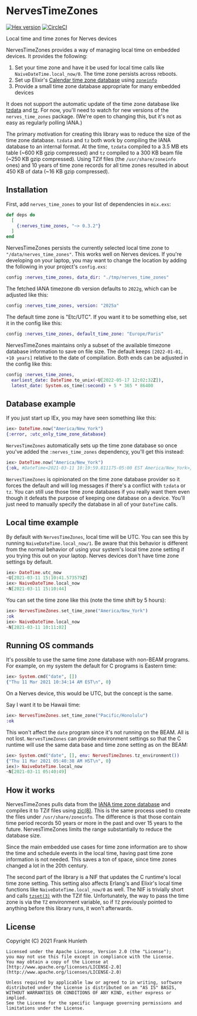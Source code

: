 # NervesTimeZones

[![Hex version](https://img.shields.io/hexpm/v/nerves_time_zones.svg "Hex version")](https://hex.pm/packages/nerves_time_zones)
[![CircleCI](https://circleci.com/gh/nerves-time/nerves_time_zones.svg?style=svg)](https://circleci.com/gh/nerves-time/nerves_time_zones)

Local time and time zones for Nerves devices

NervesTimeZones provides a way of managing local time on embedded devices. It
provides the following:

1. Set your time zone and have it be used for local time calls like
   `NaiveDateTime.local_now/0`. The time zone persists across reboots.
2. Set up Elixir's [Calendar time zone
   database](https://hexdocs.pm/elixir/Calendar.html) using
   [`zoneinfo`](https://hex.pm/packages/zoneinfo)
3. Provide a small time zone database appropriate for many embedded devices

It does not support the automatic update of the time zone database like
[tzdata](https://hex.pm/packages/tzdata) and [tz](https://hex.pm/packages/tz).
For now, you'll need to watch for new versions of the `nerves_time_zones`
package. (We're open to changing this, but it's not as easy as regularly polling
IANA.)

The primary motivation for creating this library was to reduce the size of the
time zone database. `tzdata` and `tz` both work by compiling the IANA database
to an internal format. At the time, `tzdata` compiled to a 3.5 MB ets table
(~600 KB gzip compressed) and `tz` compiled to a 300 KB beam file (~250 KB gzip
compressed). Using TZif files (the `/usr/share/zoneinfo` ones) and 10 years of
time zone records for all time zones resulted in about 450 KB of data (~16 KB
gzip compressed).

## Installation

First, add `nerves_time_zones` to your list of dependencies in `mix.exs`:

```elixir
def deps do
  [
    {:nerves_time_zones, "~> 0.3.2"}
  ]
end
```

NervesTimeZones persists the currently selected local time zone to
`"/data/nerves_time_zones"`. This works well on Nerves devices. If you're
developing on your laptop, you may want to change the location by adding the
following in your project's `config.exs`:

```elixir
config :nerves_time_zones, data_dir: "./tmp/nerves_time_zones"
```

The fetched IANA timezone db version defaults to `2022g`, which can be adjusted
like this:

```elixir
config :nerves_time_zones, version: "2025a"
```

The default time zone is "Etc/UTC". If you want it to be something else, set it
in the config like this:

```elixir
config :nerves_time_zones, default_time_zone: "Europe/Paris"
```

NervesTimeZones maintains only a subset of the available timezone database information
to save on file size. The default keeps `[2022-01-01, +10 years]` relative to the
date of compilation. Both ends can be adjusted in the config like this:

```elixir
config :nerves_time_zones,
  earliest_date: DateTime.to_unix(~U[2022-05-17 12:02:32Z]),
  latest_date: System.os_time(:second) + 5 * 365 * 86400
```

## Database example

If you just start up IEx, you may have seen something like this:

```elixir
iex> DateTime.now("America/New_York")
{:error, :utc_only_time_zone_database}
```

`NervesTimeZones` automatically sets up the time zone database so once you've
added the `:nerves_time_zones` dependency, you'll get this instead:

```elixir
iex> DateTime.now("America/New_York")
{:ok, #DateTime<2021-03-11 10:19:59.811175-05:00 EST America/New_York>}
```

`NervesTimeZones` is opinionated on the time zone database provider so it forces
the default and will log messages if there's a conflict with `tzdata` or `tz`.
You can still use those time zone databases if you really want them even though
it defeats the purpose of keeping one database on a device. You'll just need to
manually specify the database in all of your `DateTime` calls.

## Local time example

By default with `NervesTimeZones`, local time will be UTC. You can see this by
running `NaiveDateTime.local_now/1`. Be aware that this behavior is different
from the normal behavior of using your system's local time zone setting if you
trying this out on your laptop. Nerves devices don't have time zone settings by
default.

```elixir
iex> DateTime.utc_now
~U[2021-03-11 15:10:41.573579Z]
iex> NaiveDateTime.local_now
~N[2021-03-11 15:10:44]
```

You can set the time zone like this (note the time shift by 5 hours):

```elixir
iex> NervesTimeZones.set_time_zone("America/New_York")
:ok
iex> NaiveDateTime.local_now
~N[2021-03-11 10:11:02]
```

## Running OS commands

It's possible to use the same time zone database with non-BEAM programs. For
example, on my system the default for C programs is Eastern time:

```elixir
iex> System.cmd("date", [])
{"Thu 11 Mar 2021 10:34:14 AM EST\n", 0}
```

On a Nerves device, this would be UTC, but the concept is the same.

Say I want it to be Hawaii time:

```elixir
iex> NervesTimeZones.set_time_zone("Pacific/Honolulu")
:ok
```

This won't affect the `date` program since it's not running on the BEAM. All is
not lost. `NervesTimeZones` can provide environment settings so that the C
runtime will use the same data base and time zone setting as on the BEAM:

```elixir
iex> System.cmd("date", [], env: NervesTimeZones.tz_environment())
{"Thu 11 Mar 2021 05:40:38 AM HST\n", 0}
iex)> NaiveDateTime.local_now
~N[2021-03-11 05:40:49]
```

## How it works

NervesTimeZones pulls data from the [IANA time zone
database](http://www.iana.org/time-zones) and compiles it to TZif files using
[zic(8)](https://data.iana.org/time-zones/tzdb/zic.8.txt). This is the same
process used to create the files under `/usr/share/zoneinfo`. The difference is
that those contain time period records 50 years or more in the past and over 15
years to the future. NervesTimeZones limits the range substantially to reduce
the database size.

Since the main embedded use cases for time zone information are to show the time
and schedule events in the local time, having past time zone information is not
needed. This saves a ton of space, since time zones changed a lot in the 20th
century.

The second part of the library is a NIF that updates the C runtime's local time
zone setting. This setting also affects Erlang's and Elixir's local time
functions like `NaiveDateTime.local_now/0` as well. The NIF is trivially short
and calls [`tzset(3)`](https://man7.org/linux/man-pages/man3/tzset.3.html) with
the TZif file. Unfortunately, the way to pass the time zone is via the `TZ`
environment variable, so if `TZ` previously pointed to anything before this
library runs, it won't afterwards.

## License

Copyright (C) 2021 Frank Hunleth

    Licensed under the Apache License, Version 2.0 (the "License");
    you may not use this file except in compliance with the License.
    You may obtain a copy of the License at [http://www.apache.org/licenses/LICENSE-2.0](http://www.apache.org/licenses/LICENSE-2.0)

    Unless required by applicable law or agreed to in writing, software
    distributed under the License is distributed on an "AS IS" BASIS,
    WITHOUT WARRANTIES OR CONDITIONS OF ANY KIND, either express or implied.
    See the License for the specific language governing permissions and
    limitations under the License.
